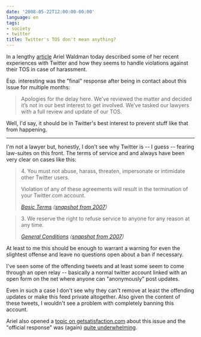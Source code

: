 ```yaml
---
date: '2008-05-22T12:00:00-00:00'
language: en
tags:
- society
- twitter
title: Twitter's TOS don't mean anything?
---
```



In a lengthy [article](http://arielwaldman.com/2008/05/22/twitter-refuses-to-uphold-terms-of-service/) Ariel Waldman today described some of her recent experiences with Twitter and how they seems to handle violations against their TOS in case of harassment.

Esp. interesting was the "final" response after being in contact about this issue for multiple months:

> Apologies for the delay here. We’ve reviewed the matter and decided it’s not in our best interest to get involved. We’ve tasked our lawyers with a full review and update of our TOS.

Well, I'd say, it should be in Twitter's best interest to prevent stuff like that from happening. 

-------------------------------

I'm not a lawyer but, honestly, I don't see why Twitter is -- I guess -- fearing law-suites on this front. The terms of service and and always have been very clear on cases like this:

<blockquote>
<p>4. You must not abuse, harass, threaten, impersonate or intimidate other Twitter users.</p><p>Violation of any of these agreements will result in the termination of your Twitter.com account.</p><cite><a href="http://twitter.com/tos">Basic Terms</a> (<a href="http://web.archive.org/web/20070221063830/http://twitter.com/tos">snapshot from 2007</a>)</cite>
</blockquote>

<blockquote>
<p>3. We reserve the right to refuse service to anyone for any reason at any time.</p><cite><a href="http://twitter.com/tos">General Conditions</a> (<a href="http://web.archive.org/web/20070221063830/http://twitter.com/tos">snapshot from 2007</a>)</cite>
</blockquote>

At least to me this should be enough to warrant a warning for even the slightest offense and leave no questions open about a ban if necessary.

I've seen some of the offending tweets and at least some seem to come through an open relay -- basically a normal twitter account linked with an open form on the net where anyone can "anonymously" post updates.

Even in such a case I don't see why they can't remove at least the offending updates or make this feed private altogether. Also given the content of these tweets, I wouldn't see a problem with completely banning this account.

Ariel also opened a [topic on getsatisfaction.com](http://getsatisfaction.com/twitter/topics/twitter_refuses_to_uphold_terms_of_service) about this issue and the "official response" was (again) [quite underwhelming](http://getsatisfaction.com/twitter/topics/twitter_refuses_to_uphold_terms_of_service#reply_503197).
